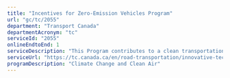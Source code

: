 ```yaml
---
title: "Incentives for Zero-Emission Vehicles Program"
url: "gc/tc/2055"
department: "Transport Canada"
departmentAcronym: "tc"
serviceId: "2055"
onlineEndtoEnd: 1
serviceDescription: "This Program contributes to a clean transportation system by increasing the adoption of zero-emission vehicles (ZEVs) in Canada through purchase incentives, as a means to reduce air pollution and greenhouse gas (GHG) emissions from transportation. More specifically, the Program is targeted towards increasing the adoption of these vehicles by middle-class Canadians, and does so by prioritizing incentives for the purchases of affordable ZEVs."
serviceUrl: "https://tc.canada.ca/en/road-transportation/innovative-technologies/zero-emission-vehicles"
programDescription: "Climate Change and Clean Air"
---
```

